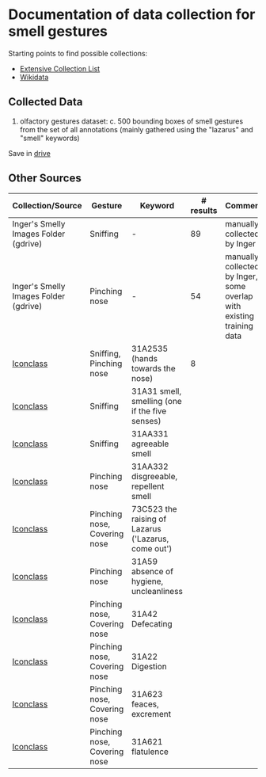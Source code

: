 # Documentation of data collection for smell gestures

Starting points to find possible collections:
- [Extensive Collection List](https://docs.google.com/spreadsheets/d/1WPS-KJptUJ-o8SXtg00llcxq0IKJu8eO6Ege_GrLaNc/edit#gid=1216556120)
- [Wikidata](https://commons.wikimedia.org/wiki/Category:Paintings)

## Collected Data
1. olfactory gestures dataset: c. 500 bounding boxes of smell gestures from the set of all annotations (mainly gathered using the "lazarus" and "smell" keywords)

Save in [drive](https://drive.google.com/drive/folders/1bfMgYQboYHPOb6FsJZ4-ELyZoywQHSfP?usp=sharing)

## Other Sources 
| Collection/Source | Gesture | Keyword | # results | Comment | Reference |
| --- | --- | --- | --- | --- | --- |
| Inger's Smelly Images Folder (gdrive) | Sniffing | - | 89 | manually collected by Inger | 
| Inger's Smelly Images Folder (gdrive) | Pinching nose | - | 54 | manually collected by Inger, some overlap with existing training data | 
| [Iconclass](https://iconclass.org) | Sniffing, Pinching nose | 31A2535 (hands towards the nose) | 8 | | 0 |
| [Iconclass](https://iconclass.org) | Sniffing | 31A31 smell, smelling (one if the five senses)| | | 
| [Iconclass](https://iconclass.org) | Sniffing | 31AA331 agreeable smell | | |
| [Iconclass](https://iconclass.org) | Pinching nose | 31AA332 disgreeable, repellent smell | | |
| [Iconclass](https://iconclass.org) | Pinching nose, Covering nose | 73C523 the raising of Lazarus ('Lazarus, come out') | | | 
| [Iconclass](https://iconclass.org) | Pinching nose | 31A59 absence of hygiene, uncleanliness | | |
| [Iconclass](https://iconclass.org) | Pinching nose, Covering nose | 31A42 Defecating | | |
| [Iconclass](https://iconclass.org) | Pinching nose, Covering nose | 31A22 Digestion | | |
| [Iconclass](https://iconclass.org) | Pinching nose, Covering nose | 31A623 feaces, excrement | | |
| [Iconclass](https://iconclass.org) | Pinching nose, Covering nose | 31A621 flatulence | | |
